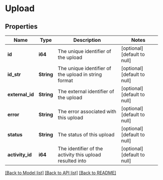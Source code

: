 # Upload

## Properties
Name | Type | Description | Notes
------------ | ------------- | ------------- | -------------
**id** | **i64** | The unique identifier of the upload | [optional] [default to null]
**id_str** | **String** | The unique identifier of the upload in string format | [optional] [default to null]
**external_id** | **String** | The external identifier of the upload | [optional] [default to null]
**error** | **String** | The error associated with this upload | [optional] [default to null]
**status** | **String** | The status of this upload | [optional] [default to null]
**activity_id** | **i64** | The identifier of the activity this upload resulted into | [optional] [default to null]

[[Back to Model list]](../README.md#documentation-for-models) [[Back to API list]](../README.md#documentation-for-api-endpoints) [[Back to README]](../README.md)


